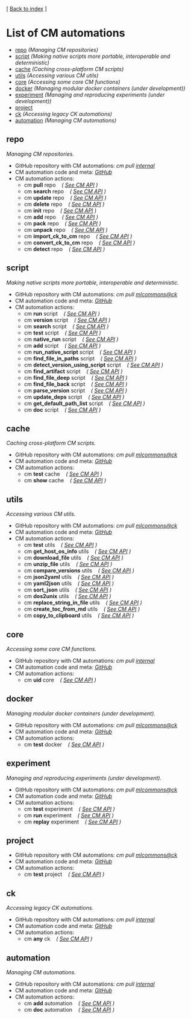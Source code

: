 [ [Back to index](README.md) ]

# List of CM automations

<!--
This file is generated automatically - don't edit!
-->

* [repo](#repo) *(Managing CM repositories)*
* [script](#script) *(Making native scripts more portable, interoperable and deterministic)*
* [cache](#cache) *(Caching cross-platform CM scripts)*
* [utils](#utils) *(Accessing various CM utils)*
* [core](#core) *(Accessing some core CM functions)*
* [docker](#docker) *(Managing modular docker containers (under development))*
* [experiment](#experiment) *(Managing and reproducing experiments (under development))*
* [project](#project)
* [ck](#ck) *(Accessing legacy CK automations)*
* [automation](#automation) *(Managing CM automations)*


## repo


*Managing CM repositories.*


* GitHub repository with CM automations: *cm pull [internal](https://github.com/mlcommons/ck/tree/master/cm/cmind/repo)*
* CM automation code and meta: *[GitHub](https://github.com/mlcommons/ck/tree/master/cm/cmind/repo/automation/repo)*
* CM automation actions:
  * cm **pull** repo   &nbsp;&nbsp;&nbsp;*( [See CM API](https://github.com/mlcommons/ck/tree/master/cm/cmind/repo/automation/repo/module.py#L15) )*
  * cm **search** repo   &nbsp;&nbsp;&nbsp;*( [See CM API](https://github.com/mlcommons/ck/tree/master/cm/cmind/repo/automation/repo/module.py#L93) )*
  * cm **update** repo   &nbsp;&nbsp;&nbsp;*( [See CM API](https://github.com/mlcommons/ck/tree/master/cm/cmind/repo/automation/repo/module.py#L172) )*
  * cm **delete** repo   &nbsp;&nbsp;&nbsp;*( [See CM API](https://github.com/mlcommons/ck/tree/master/cm/cmind/repo/automation/repo/module.py#L209) )*
  * cm **init** repo   &nbsp;&nbsp;&nbsp;*( [See CM API](https://github.com/mlcommons/ck/tree/master/cm/cmind/repo/automation/repo/module.py#L262) )*
  * cm **add** repo   &nbsp;&nbsp;&nbsp;*( [See CM API](https://github.com/mlcommons/ck/tree/master/cm/cmind/repo/automation/repo/module.py#L381) )*
  * cm **pack** repo   &nbsp;&nbsp;&nbsp;*( [See CM API](https://github.com/mlcommons/ck/tree/master/cm/cmind/repo/automation/repo/module.py#L389) )*
  * cm **unpack** repo   &nbsp;&nbsp;&nbsp;*( [See CM API](https://github.com/mlcommons/ck/tree/master/cm/cmind/repo/automation/repo/module.py#L459) )*
  * cm **import_ck_to_cm** repo   &nbsp;&nbsp;&nbsp;*( [See CM API](https://github.com/mlcommons/ck/tree/master/cm/cmind/repo/automation/repo/module.py#L562) )*
  * cm **convert_ck_to_cm** repo   &nbsp;&nbsp;&nbsp;*( [See CM API](https://github.com/mlcommons/ck/tree/master/cm/cmind/repo/automation/repo/module.py#L613) )*
  * cm **detect** repo   &nbsp;&nbsp;&nbsp;*( [See CM API](https://github.com/mlcommons/ck/tree/master/cm/cmind/repo/automation/repo/module.py#L667) )*


## script


*Making native scripts more portable, interoperable and deterministic.*


* GitHub repository with CM automations: *cm pull [mlcommons@ck](https://github.com/mlcommons/ck/tree/master/cm-mlops)*
* CM automation code and meta: *[GitHub](https://github.com/mlcommons/ck/tree/master/cm-mlops/automation/script)*
* CM automation actions:
  * cm **run** script   &nbsp;&nbsp;&nbsp;*( [See CM API](https://github.com/mlcommons/ck/tree/master/cm-mlops/automation/script/module.py#L72) )*
  * cm **version** script   &nbsp;&nbsp;&nbsp;*( [See CM API](https://github.com/mlcommons/ck/tree/master/cm-mlops/automation/script/module.py#L1656) )*
  * cm **search** script   &nbsp;&nbsp;&nbsp;*( [See CM API](https://github.com/mlcommons/ck/tree/master/cm-mlops/automation/script/module.py#L1684) )*
  * cm **test** script   &nbsp;&nbsp;&nbsp;*( [See CM API](https://github.com/mlcommons/ck/tree/master/cm-mlops/automation/script/module.py#L1792) )*
  * cm **native_run** script   &nbsp;&nbsp;&nbsp;*( [See CM API](https://github.com/mlcommons/ck/tree/master/cm-mlops/automation/script/module.py#L1858) )*
  * cm **add** script   &nbsp;&nbsp;&nbsp;*( [See CM API](https://github.com/mlcommons/ck/tree/master/cm-mlops/automation/script/module.py#L1931) )*
  * cm **run_native_script** script   &nbsp;&nbsp;&nbsp;*( [See CM API](https://github.com/mlcommons/ck/tree/master/cm-mlops/automation/script/module.py#L2399) )*
  * cm **find_file_in_paths** script   &nbsp;&nbsp;&nbsp;*( [See CM API](https://github.com/mlcommons/ck/tree/master/cm-mlops/automation/script/module.py#L2440) )*
  * cm **detect_version_using_script** script   &nbsp;&nbsp;&nbsp;*( [See CM API](https://github.com/mlcommons/ck/tree/master/cm-mlops/automation/script/module.py#L2654) )*
  * cm **find_artifact** script   &nbsp;&nbsp;&nbsp;*( [See CM API](https://github.com/mlcommons/ck/tree/master/cm-mlops/automation/script/module.py#L2727) )*
  * cm **find_file_deep** script   &nbsp;&nbsp;&nbsp;*( [See CM API](https://github.com/mlcommons/ck/tree/master/cm-mlops/automation/script/module.py#L2885) )*
  * cm **find_file_back** script   &nbsp;&nbsp;&nbsp;*( [See CM API](https://github.com/mlcommons/ck/tree/master/cm-mlops/automation/script/module.py#L2943) )*
  * cm **parse_version** script   &nbsp;&nbsp;&nbsp;*( [See CM API](https://github.com/mlcommons/ck/tree/master/cm-mlops/automation/script/module.py#L2984) )*
  * cm **update_deps** script   &nbsp;&nbsp;&nbsp;*( [See CM API](https://github.com/mlcommons/ck/tree/master/cm-mlops/automation/script/module.py#L3038) )*
  * cm **get_default_path_list** script   &nbsp;&nbsp;&nbsp;*( [See CM API](https://github.com/mlcommons/ck/tree/master/cm-mlops/automation/script/module.py#L3057) )*
  * cm **doc** script   &nbsp;&nbsp;&nbsp;*( [See CM API](https://github.com/mlcommons/ck/tree/master/cm-mlops/automation/script/module.py#L3068) )*


## cache


*Caching cross-platform CM scripts.*


* GitHub repository with CM automations: *cm pull [mlcommons@ck](https://github.com/mlcommons/ck/tree/master/cm-mlops)*
* CM automation code and meta: *[GitHub](https://github.com/mlcommons/ck/tree/master/cm-mlops/automation/cache)*
* CM automation actions:
  * cm **test** cache   &nbsp;&nbsp;&nbsp;*( [See CM API](https://github.com/mlcommons/ck/tree/master/cm-mlops/automation/cache/module.py#L15) )*
  * cm **show** cache   &nbsp;&nbsp;&nbsp;*( [See CM API](https://github.com/mlcommons/ck/tree/master/cm-mlops/automation/cache/module.py#L54) )*


## utils


*Accessing various CM utils.*


* GitHub repository with CM automations: *cm pull [mlcommons@ck](https://github.com/mlcommons/ck/tree/master/cm-mlops)*
* CM automation code and meta: *[GitHub](https://github.com/mlcommons/ck/tree/master/cm-mlops/automation/utils)*
* CM automation actions:
  * cm **test** utils   &nbsp;&nbsp;&nbsp;*( [See CM API](https://github.com/mlcommons/ck/tree/master/cm-mlops/automation/utils/module.py#L15) )*
  * cm **get_host_os_info** utils   &nbsp;&nbsp;&nbsp;*( [See CM API](https://github.com/mlcommons/ck/tree/master/cm-mlops/automation/utils/module.py#L54) )*
  * cm **download_file** utils   &nbsp;&nbsp;&nbsp;*( [See CM API](https://github.com/mlcommons/ck/tree/master/cm-mlops/automation/utils/module.py#L156) )*
  * cm **unzip_file** utils   &nbsp;&nbsp;&nbsp;*( [See CM API](https://github.com/mlcommons/ck/tree/master/cm-mlops/automation/utils/module.py#L255) )*
  * cm **compare_versions** utils   &nbsp;&nbsp;&nbsp;*( [See CM API](https://github.com/mlcommons/ck/tree/master/cm-mlops/automation/utils/module.py#L333) )*
  * cm **json2yaml** utils   &nbsp;&nbsp;&nbsp;*( [See CM API](https://github.com/mlcommons/ck/tree/master/cm-mlops/automation/utils/module.py#L381) )*
  * cm **yaml2json** utils   &nbsp;&nbsp;&nbsp;*( [See CM API](https://github.com/mlcommons/ck/tree/master/cm-mlops/automation/utils/module.py#L419) )*
  * cm **sort_json** utils   &nbsp;&nbsp;&nbsp;*( [See CM API](https://github.com/mlcommons/ck/tree/master/cm-mlops/automation/utils/module.py#L457) )*
  * cm **dos2unix** utils   &nbsp;&nbsp;&nbsp;*( [See CM API](https://github.com/mlcommons/ck/tree/master/cm-mlops/automation/utils/module.py#L494) )*
  * cm **replace_string_in_file** utils   &nbsp;&nbsp;&nbsp;*( [See CM API](https://github.com/mlcommons/ck/tree/master/cm-mlops/automation/utils/module.py#L531) )*
  * cm **create_toc_from_md** utils   &nbsp;&nbsp;&nbsp;*( [See CM API](https://github.com/mlcommons/ck/tree/master/cm-mlops/automation/utils/module.py#L581) )*
  * cm **copy_to_clipboard** utils   &nbsp;&nbsp;&nbsp;*( [See CM API](https://github.com/mlcommons/ck/tree/master/cm-mlops/automation/utils/module.py#L643) )*


## core


*Accessing some core CM functions.*


* GitHub repository with CM automations: *cm pull [internal](https://github.com/mlcommons/ck/tree/master/cm/cmind/repo)*
* CM automation code and meta: *[GitHub](https://github.com/mlcommons/ck/tree/master/cm/cmind/repo/automation/core)*
* CM automation actions:
  * cm **uid** core   &nbsp;&nbsp;&nbsp;*( [See CM API](https://github.com/mlcommons/ck/tree/master/cm/cmind/repo/automation/core/module.py#L22) )*


## docker


*Managing modular docker containers (under development).*


* GitHub repository with CM automations: *cm pull [mlcommons@ck](https://github.com/mlcommons/ck/tree/master/cm-mlops)*
* CM automation code and meta: *[GitHub](https://github.com/mlcommons/ck/tree/master/cm-mlops/automation/docker)*
* CM automation actions:
  * cm **test** docker   &nbsp;&nbsp;&nbsp;*( [See CM API](https://github.com/mlcommons/ck/tree/master/cm-mlops/automation/docker/module.py#L15) )*


## experiment


*Managing and reproducing experiments (under development).*


* GitHub repository with CM automations: *cm pull [mlcommons@ck](https://github.com/mlcommons/ck/tree/master/cm-mlops)*
* CM automation code and meta: *[GitHub](https://github.com/mlcommons/ck/tree/master/cm-mlops/automation/experiment)*
* CM automation actions:
  * cm **test** experiment   &nbsp;&nbsp;&nbsp;*( [See CM API](https://github.com/mlcommons/ck/tree/master/cm-mlops/automation/experiment/module.py#L15) )*
  * cm **run** experiment   &nbsp;&nbsp;&nbsp;*( [See CM API](https://github.com/mlcommons/ck/tree/master/cm-mlops/automation/experiment/module.py#L53) )*
  * cm **replay** experiment   &nbsp;&nbsp;&nbsp;*( [See CM API](https://github.com/mlcommons/ck/tree/master/cm-mlops/automation/experiment/module.py#L403) )*


## project


* GitHub repository with CM automations: *cm pull [mlcommons@ck](https://github.com/mlcommons/ck/tree/master/cm-mlops)*
* CM automation code and meta: *[GitHub](https://github.com/mlcommons/ck/tree/master/cm-mlops/automation/project)*
* CM automation actions:
  * cm **test** project   &nbsp;&nbsp;&nbsp;*( [See CM API](https://github.com/mlcommons/ck/tree/master/cm-mlops/automation/project/module.py#L15) )*


## ck


*Accessing legacy CK automations.*


* GitHub repository with CM automations: *cm pull [internal](https://github.com/mlcommons/ck/tree/master/cm/cmind/repo)*
* CM automation code and meta: *[GitHub](https://github.com/mlcommons/ck/tree/master/cm/cmind/repo/automation/ck)*
* CM automation actions:
  * cm **any** ck   &nbsp;&nbsp;&nbsp;*( [See CM API](https://github.com/mlcommons/ck/tree/master/cm/cmind/repo/automation/ck/module.py#L15) )*


## automation


*Managing CM automations.*


* GitHub repository with CM automations: *cm pull [internal](https://github.com/mlcommons/ck/tree/master/cm/cmind/repo)*
* CM automation code and meta: *[GitHub](https://github.com/mlcommons/ck/tree/master/cm/cmind/repo/automation/automation)*
* CM automation actions:
  * cm **add** automation   &nbsp;&nbsp;&nbsp;*( [See CM API](https://github.com/mlcommons/ck/tree/master/cm/cmind/repo/automation/automation/module.py#L15) )*
  * cm **doc** automation   &nbsp;&nbsp;&nbsp;*( [See CM API](https://github.com/mlcommons/ck/tree/master/cm/cmind/repo/automation/automation/module.py#L87) )*



<br>
<br>
<br>
<br>
<br>
<br>
<br>
<br>
<br>
<br>
<br>
<br>
<br>
<br>
<br>
<br>
<br>
<br>
<br>
<br>
<br>
<br>
<br>
<br>
<br>
<br>
<br>
<br>
<br>
<br>
<br>
<br>
<br>
